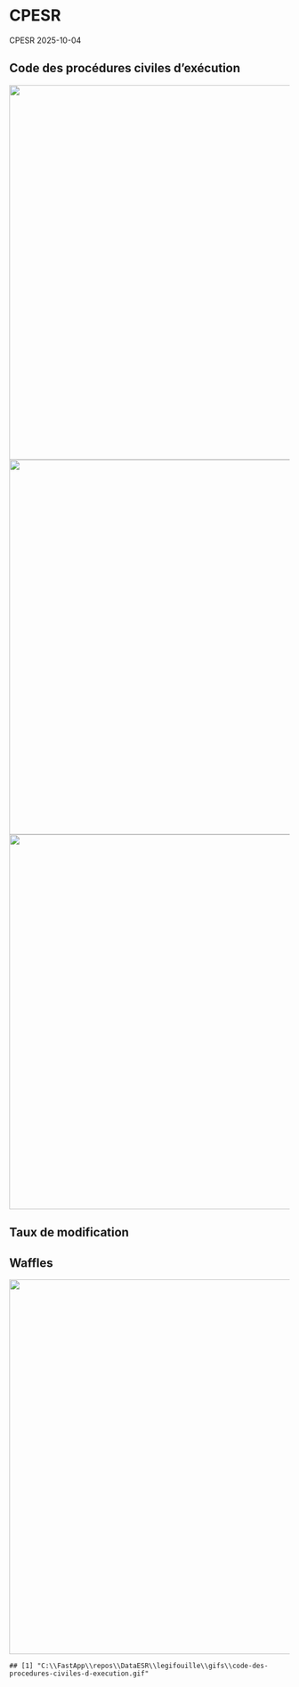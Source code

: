 CPESR
================
CPESR
2025-10-04

## Code des procédures civiles d’exécution

<img src="C:/FastApp/repos/DataESR/legifouille/codes/code-des-procedures-civiles-d-execution/legifouille-code_files/figure-gfm/versions-1.png" width="672" />

<img src="C:/FastApp/repos/DataESR/legifouille/codes/code-des-procedures-civiles-d-execution/legifouille-code_files/figure-gfm/modifications-1.png" width="672" />
<img src="C:/FastApp/repos/DataESR/legifouille/codes/code-des-procedures-civiles-d-execution/legifouille-code_files/figure-gfm/taille_modifications-1.png" width="672" />

## Taux de modification

## Waffles

<img src="C:/FastApp/repos/DataESR/legifouille/codes/code-des-procedures-civiles-d-execution/legifouille-code_files/figure-gfm/unnamed-chunk-4-1.png" width="672" />

    ## [1] "C:\\FastApp\\repos\\DataESR\\legifouille\\gifs\\code-des-procedures-civiles-d-execution.gif"
